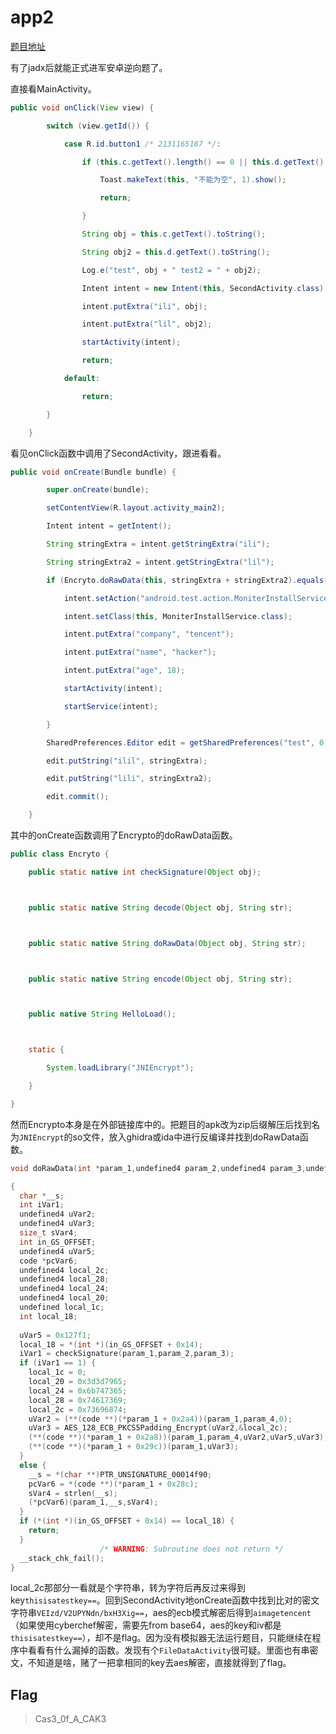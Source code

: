 # app2

[题目地址](https://adworld.xctf.org.cn/challenges/details?hash=8949c6aa-fae8-47ee-8897-bbbccd3d4437_2&task_category_id=6)

有了jadx后就能正式进军安卓逆向题了。

直接看MainActivity。

```java
public void onClick(View view) {

        switch (view.getId()) {

            case R.id.button1 /* 2131165187 */:

                if (this.c.getText().length() == 0 || this.d.getText().length() == 0) {

                    Toast.makeText(this, "不能为空", 1).show();

                    return;

                }

                String obj = this.c.getText().toString();

                String obj2 = this.d.getText().toString();

                Log.e("test", obj + " test2 = " + obj2);

                Intent intent = new Intent(this, SecondActivity.class);

                intent.putExtra("ili", obj);

                intent.putExtra("lil", obj2);

                startActivity(intent);

                return;

            default:

                return;

        }

    }
```

看见onClick函数中调用了SecondActivity，跟进看看。

```java
public void onCreate(Bundle bundle) {

        super.onCreate(bundle);

        setContentView(R.layout.activity_main2);

        Intent intent = getIntent();

        String stringExtra = intent.getStringExtra("ili");

        String stringExtra2 = intent.getStringExtra("lil");

        if (Encryto.doRawData(this, stringExtra + stringExtra2).equals("VEIzd/V2UPYNdn/bxH3Xig==")) {

            intent.setAction("android.test.action.MoniterInstallService");

            intent.setClass(this, MoniterInstallService.class);

            intent.putExtra("company", "tencent");

            intent.putExtra("name", "hacker");

            intent.putExtra("age", 18);

            startActivity(intent);

            startService(intent);

        }

        SharedPreferences.Editor edit = getSharedPreferences("test", 0).edit();

        edit.putString("ilil", stringExtra);

        edit.putString("lili", stringExtra2);

        edit.commit();

    }
```

其中的onCreate函数调用了Encrypto的doRawData函数。

```java
public class Encryto {

    public static native int checkSignature(Object obj);



    public static native String decode(Object obj, String str);



    public static native String doRawData(Object obj, String str);



    public static native String encode(Object obj, String str);



    public native String HelloLoad();



    static {

        System.loadLibrary("JNIEncrypt");

    }

}
```

然而Encrypto本身是在外部链接库中的。把题目的apk改为zip后缀解压后找到名为`JNIEncrypt`的so文件，放入ghidra或ida中进行反编译并找到doRawData函数。

```c
void doRawData(int *param_1,undefined4 param_2,undefined4 param_3,undefined4 param_4)

{
  char *__s;
  int iVar1;
  undefined4 uVar2;
  undefined4 uVar3;
  size_t sVar4;
  int in_GS_OFFSET;
  undefined4 uVar5;
  code *pcVar6;
  undefined4 local_2c;
  undefined4 local_28;
  undefined4 local_24;
  undefined4 local_20;
  undefined local_1c;
  int local_18;
  
  uVar5 = 0x127f1;
  local_18 = *(int *)(in_GS_OFFSET + 0x14);
  iVar1 = checkSignature(param_1,param_2,param_3);
  if (iVar1 == 1) {
    local_1c = 0;
    local_20 = 0x3d3d7965;
    local_24 = 0x6b747365;
    local_28 = 0x74617369;
    local_2c = 0x73696874;
    uVar2 = (**(code **)(*param_1 + 0x2a4))(param_1,param_4,0);
    uVar3 = AES_128_ECB_PKCS5Padding_Encrypt(uVar2,&local_2c);
    (**(code **)(*param_1 + 0x2a8))(param_1,param_4,uVar2,uVar5,uVar3);
    (**(code **)(*param_1 + 0x29c))(param_1,uVar3);
  }
  else {
    __s = *(char **)PTR_UNSIGNATURE_00014f90;
    pcVar6 = *(code **)(*param_1 + 0x28c);
    sVar4 = strlen(__s);
    (*pcVar6)(param_1,__s,sVar4);
  }
  if (*(int *)(in_GS_OFFSET + 0x14) == local_18) {
    return;
  }
                    /* WARNING: Subroutine does not return */
  __stack_chk_fail();
}
```

local_2c那部分一看就是个字符串，转为字符后再反过来得到key`thisisatestkey==`。回到SecondActivity地onCreate函数中找到比对的密文字符串`VEIzd/V2UPYNdn/bxH3Xig==`，aes的ecb模式解密后得到`aimagetencent`（如果使用cyberchef解密，需要先from base64，aes的key和iv都是`thisisatestkey==`），却不是flag。因为没有模拟器无法运行题目，只能继续在程序中看看有什么漏掉的函数。发现有个`FileDataActivity`很可疑。里面也有串密文，不知道是啥，赌了一把拿相同的key去aes解密，直接就得到了flag。

## Flag
> Cas3_0f_A_CAK3